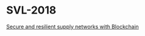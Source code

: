 # SVL-2018

<a href="https://developer.ibm.com/callforcode/resources/financial-networks/">Secure and resilient supply networks with Blockchain</a>
